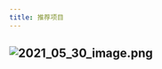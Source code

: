 ```yaml
---
title: 推荐项目
---
```


## ![2021_05_30_image.png](https://cdn.logseq.com/%2F1e5b0e5f-d368-4a5d-86eb-09a690ee15d77b6640f7-48ee-4537-a238-ff4ac87908112021_05_30_image.png?Expires=4775971271&Signature=aMKel0DOgiaRS7ca7tr3Soj2MRAA7FC5mCduIXm6iBpYaGqMd6~TwEOCsuvqKzS4XtoC2xv~iNNTQIoSP7HTi8YqLMP2zZ46IkZ~E3JLob0N3lk8SO4iNJ1fKy9jCEyF0UBroaAtZzQSjLT2BHw3-w4I5jIAaeAEWAS~BwWILwysVpVm~YFgMCuyPKHIzix0Ngo~IxZw5~RYp3u5yNMH91ZH-mTmwAEbih5QMq6ZmaCF90j7tXmoTHZtcNcoAy0HmH8cCS5M6wuy6DsqC3Lnkdeo7ZI5s3UOaa2jEISqkHvNGcBfhKj41J-v3naff1wrCTSWH6sk3q4bPzyqISz9FA__&Key-Pair-Id=APKAJE5CCD6X7MP6PTEA)
